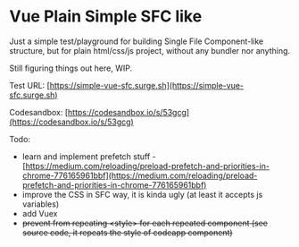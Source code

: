 # Vue Plain Simple SFC like

Just a simple test/playground for building Single File Component-like structure, but for plain html/css/js project, without any bundler nor anything.

Still figuring things out here, WIP.

Test URL: [https://simple-vue-sfc.surge.sh](https://simple-vue-sfc.surge.sh)

Codesandbox: [https://codesandbox.io/s/53gcg](https://codesandbox.io/s/53gcg)

Todo:
- learn and implement prefetch stuff - [https://medium.com/reloading/preload-prefetch-and-priorities-in-chrome-776165961bbf](https://medium.com/reloading/preload-prefetch-and-priorities-in-chrome-776165961bbf)
- improve the CSS in SFC way, it is kinda ugly (at least it accepts js variables)
- add Vuex
- ~~prevent from repeating &lt;style&gt; for each repeated component (see source  code, it repeats the style of codeapp component)~~